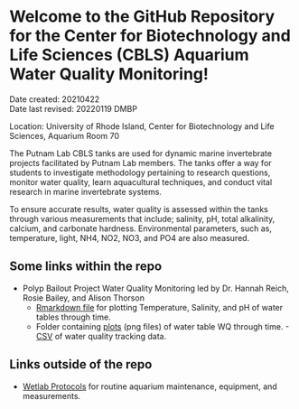 
# Welcome to the GitHub Repository for the Center for Biotechnology and Life Sciences (CBLS) Aquarium Water Quality Monitoring!

Date created: 20210422  
Date last revised: 20220119 DMBP

Location: University of Rhode Island, Center for Biotechnology and Life Sciences, Aquarium Room 70

The Putnam Lab CBLS tanks are used for dynamic marine invertebrate projects facilitated by Putnam Lab members. The tanks offer a way for students to investigate methodology pertaining to research questions, monitor water quality, learn aquacultural techniques, and conduct vital research in marine invertebrate systems. 

To ensure accurate results, water quality is assessed within the tanks through various measurements that include; salinity, pH, total alkalinity, calcium, and carbonate hardness. Environmental parameters, such as, temperature, light, NH4, NO2, NO3, and PO4 are also measured. 

## **Some links within the repo**
- Polyp Bailout Project Water Quality Monitoring led by Dr. Hannah Reich, Rosie Bailey, and Alison Thorson
    - [Rmarkdown file](https://github.com/Putnam-Lab/Lab_Management/blob/master/Lab_Resources/CBLS_Aquarium_WQ_Tracking/scripts/20210422_CBLS_WaterTables_WQ_Tracking.Rmd) for plotting Temperature, Salinity, and pH of water tables through time.
    - Folder containing [plots](https://github.com/Putnam-Lab/Lab_Management/tree/master/Lab_Resources/CBLS_Aquarium_WQ_Tracking/scripts/figures) (png files) of water table WQ through time.
    -[CSV](https://github.com/Putnam-Lab/Lab_Management/blob/master/Lab_Resources/CBLS_Aquarium_WQ_Tracking/CBLS_watertables_waterquality_tracking.csv) of water quality tracking data.

## **Links outside of the repo**

- [Wetlab Protocols](https://github.com/Putnam-Lab/Lab_Management/tree/master/Lab_Resources/CBLS_Wetlab_Protocols) for routine aquarium maintenance, equipment, and measurements. 

